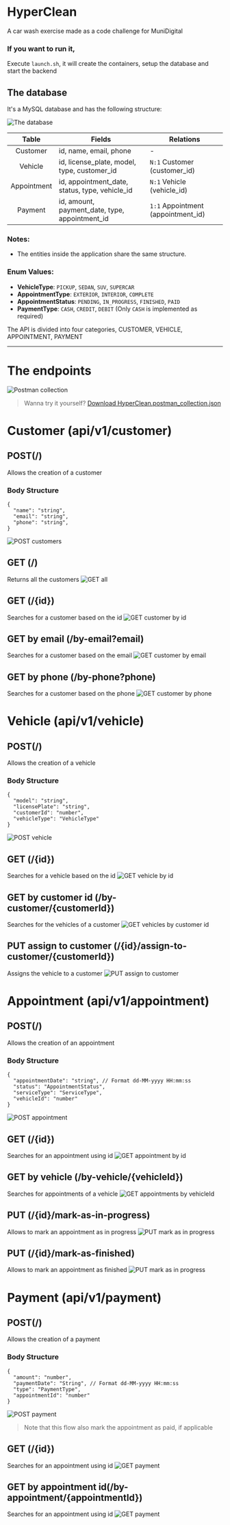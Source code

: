 # HyperClean
A car wash exercise made as a code challenge for MuniDigital

### If you want to run it,
Execute `launch.sh`, it will create the containers, setup the database and start the backend


## The database
It's a MySQL database and has the following structure:

![The database](docs/images/the_database.png)

| Table | Fields | Relations |
| :--: | --- | --- |
| Customer   | id, name, email, phone                      | -                                |
| Vehicle    | id, license_plate, model, type, customer_id | `N:1` Customer (customer_id)    |
| Appointment | id, appointment_date, status, type, vehicle_id | `N:1` Vehicle (vehicle_id)      |
| Payment    | id, amount, payment_date, type, appointment_id | `1:1` Appointment (appointment_id) |
### Notes:
- The entities inside the application share the same structure.

### Enum Values:
- **VehicleType**: `PICKUP`, `SEDAN`, `SUV`, `SUPERCAR`
- **AppointmentType**: `EXTERIOR`, `INTERIOR`, `COMPLETE`
- **AppointmentStatus**: `PENDING`, `IN_PROGRESS`, `FINISHED`, `PAID`
- **PaymentType**: `CASH`, `CREDIT`, `DEBIT` (Only `CASH` is implemented as required)

The API is divided into four categories, CUSTOMER, VEHICLE, APPOINTMENT, PAYMENT

--------------
# The endpoints
![Postman collection](docs/images/endpoints.png)

> Wanna try it yourself? [Download HyperClean.postman_collection.json](https://github.com/Juli-CVidal/HyperClean/blob/main/docs/HyperClean.postman_collection.json)

# Customer (api/v1/customer)
## POST(/)
 Allows the creation of a customer

### Body Structure
```
{
  "name": "string",
  "email": "string",
  "phone": "string",
}
```
![POST customers](docs/images/customer/post-customer.png)

## GET (/)
Returns all the customers
![GET all](/docs/images/customer/get-all.png)

## GET (/{id})
Searches for a customer based on the id
![GET customer by id](/docs/images/customer/get-by-id.png)

## GET by email (/by-email?email)
Searches for a customer based on the email
![GET customer by email](/docs/images/customer/get-by-email.png)

## GET by phone (/by-phone?phone)
Searches for a customer based on the phone
![GET customer by phone](/docs/images/customer/get-by-phone.png)


# Vehicle (api/v1/vehicle)
## POST(/)
 Allows the creation of a vehicle

### Body Structure
```
{
  "model": "string",
  "licensePlate": "string",
  "customerId": "number",
  "vehicleType": "VehicleType"
}
```
![POST vehicle](docs/images/vehicle/post-vehicle.png)

## GET (/{id})
Searches for a vehicle based on the id
![GET vehicle by id](/docs/images/vehicle/get-by-id.png)

## GET by customer id (/by-customer/{customerId})
Searches for the vehicles of a customer
![GET vehicles by customer id](/docs/images/vehicle/get-by-customer-id.png)

## PUT assign to customer (/{id}/assign-to-customer/{customerId})
Assigns the vehicle to a customer
![PUT assign to customer](/docs/images/vehicle/assign-to-customer.png)


# Appointment (api/v1/appointment)
## POST(/)
 Allows the creation of an appointment

### Body Structure
```
{
  "appointmentDate": "string", // Format dd-MM-yyyy HH:mm:ss
  "status": "AppointmentStatus",
  "serviceType": "ServiceType",
  "vehicleId": "number"
}
```
![POST appointment](docs/images/appointment/post-appointment.png)

## GET (/{id})
Searches for an appointment using id
![GET appointment by id](/docs/images/appointment/get-by-id.png)

## GET by vehicle (/by-vehicle/{vehicleId})
Searches for appointments of a vehicle
![GET appointments by vehicleId](/docs/images/appointment/get-by-vehicle-id.png)

## PUT (/{id}/mark-as-in-progress)
Allows to mark an appointment as in progress
![PUT mark as in progress](/docs/images/appointment/mark-as-in-progress.png)

## PUT (/{id}/mark-as-finished)
Allows to mark an appointment as finished
![PUT mark as in progress](/docs/images/appointment/mark-as-finished.png)

# Payment (api/v1/payment)
## POST(/)
 Allows the creation of a payment

### Body Structure
```
{
  "amount": "number",
  "paymentDate": "String", // Format dd-MM-yyyy HH:mm:ss
  "type": "PaymentType",
  "appointmentId": "number"
}
```
![POST payment](docs/images/payment/post-payment.png)
> Note that this flow also mark the appointment as paid, if applicable

## GET (/{id})
Searches for an appointment using id
![GET payment](docs/images/payment/get-by-id.png)

## GET by appointment id(/by-appointment/{appointmentId})
Searches for an appointment using id
![GET payment](docs/images/payment/get-by-appointment-id.png)
